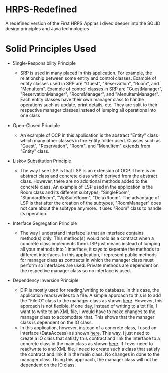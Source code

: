# HRPS-Redefined
A redefined version of the First HRPS App as I dived deeper into the SOLID design principles and Java technologies

# Solid Principles Used
* Single-Responsibility Principle
  * SRP is used in many placed in this application. For example, the relationship between some entity and control classes. Example of entity classes used in SRP are "Guest", "Reservation", "Room", and "MenuItem". Example of control classes in SRP are "GuestManager", "ReservationManager", "RoomManager", and "MenuItemManager". Each entity classes have their own manager class to handle operations such as update, print details, etc. They are split to their respective manager classes instead of lumping all operations into one class 

* Open-Closed Principle
  * An example of OCP in this application is the abstract "Entity" class which many other classes in the Entity folder used. Classes such as "Guest", "Reservation", "Room", and "MenuItem" extends from "Entity" class. 

* Liskov Substitution Principle
  * The way I see LSP is that LSP is an extension of OCP. There is an abstract class and concrete class which derived from the abstract class. However, there are no additional methods added to the concrete class. An example of LSP used in the application is the Room class and its different subtypes; "SingleRoom", "StandardRoom", "VipSuiteRoom", "DeluxRoom". The advantage of LSP is that after the creation of the subtypes, "RoomManager" does not care about the subtype anymore. It uses "Room" class to handle its operation.

* Interface Segregation Principle
  * The way I understand interface is that an interface contains method(s) only. This method(s) would hold as a contract when a concrete class implements them. ISP just means instead of lumping all your methods into 1 interface, it says to seperate the methods to different interfaces. In this application, I represent public methods for manager class as contracts in which the manager class must perform so interfaces are used. Private methods are dependent on the respective manager class so no interface is used.

* Dependency Inversion Principle
  * DIP is mostly used for reading/writing to database. In this case, the application reads/writes to a file. A simple approach to this is to add the "FileIO" class to the manager class as shown [here](https://github.com/Muhazerin/cz2002-Assignment/blob/master/src/hrps/control/GuestMgr.java). However, this approach is not flexible. If one day, instead of writing to a txt file, I want to write to an XML file, I would have to make changes to the manager class to accomodate that. This shows that the manager class is dependent on the IO class. 
  * In this application, however, instead of a concrete class, I used an interface (DataAccess) as shown [here](https://github.com/Muhazerin/HRPS-Redefined/blob/master/src/control/EntityManager.java). This way, I just need to create a IO class that satisfy this contract and link the interface to a concrete class in the main class as shown [here](https://github.com/Muhazerin/HRPS-Redefined/blob/master/src/boundary/ReceptionistHRPSApp.java). If I ever need to read/write to and XML file, I need to create such a class that satisfy the contract and link it in the main class. No changes in done to the manager class. Using this approach, the manager class will not be dependent on the IO class.
